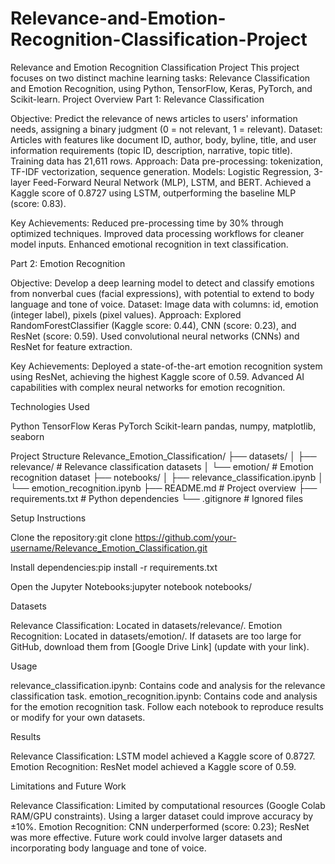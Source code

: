 # Relevance-and-Emotion-Recognition-Classification-Project
Relevance and Emotion Recognition Classification Project
This project focuses on two distinct machine learning tasks: Relevance Classification and Emotion Recognition, using Python, TensorFlow, Keras, PyTorch, and Scikit-learn.
Project Overview
Part 1: Relevance Classification

Objective: Predict the relevance of news articles to users' information needs, assigning a binary judgment (0 = not relevant, 1 = relevant).
Dataset: Articles with features like document ID, author, body, byline, title, and user information requirements (topic ID, description, narrative, topic title). Training data has 21,611 rows.
Approach:
Data pre-processing: tokenization, TF-IDF vectorization, sequence generation.
Models: Logistic Regression, 3-layer Feed-Forward Neural Network (MLP), LSTM, and BERT.
Achieved a Kaggle score of 0.8727 using LSTM, outperforming the baseline MLP (score: 0.83).


Key Achievements:
Reduced pre-processing time by 30% through optimized techniques.
Improved data processing workflows for cleaner model inputs.
Enhanced emotional recognition in text classification.



Part 2: Emotion Recognition

Objective: Develop a deep learning model to detect and classify emotions from nonverbal cues (facial expressions), with potential to extend to body language and tone of voice.
Dataset: Image data with columns: id, emotion (integer label), pixels (pixel values).
Approach:
Explored RandomForestClassifier (Kaggle score: 0.44), CNN (score: 0.23), and ResNet (score: 0.59).
Used convolutional neural networks (CNNs) and ResNet for feature extraction.


Key Achievements:
Deployed a state-of-the-art emotion recognition system using ResNet, achieving the highest Kaggle score of 0.59.
Advanced AI capabilities with complex neural networks for emotion recognition.



Technologies Used

Python
TensorFlow
Keras
PyTorch
Scikit-learn
pandas, numpy, matplotlib, seaborn

Project Structure
Relevance_Emotion_Classification/
├── datasets/
│   ├── relevance/              # Relevance classification datasets
│   └── emotion/                # Emotion recognition dataset
├── notebooks/
│   ├── relevance_classification.ipynb
│   └── emotion_recognition.ipynb
├── README.md                   # Project overview
├── requirements.txt            # Python dependencies
└── .gitignore                  # Ignored files

Setup Instructions

Clone the repository:git clone https://github.com/your-username/Relevance_Emotion_Classification.git


Install dependencies:pip install -r requirements.txt


Open the Jupyter Notebooks:jupyter notebook notebooks/



Datasets

Relevance Classification: Located in datasets/relevance/.
Emotion Recognition: Located in datasets/emotion/.
If datasets are too large for GitHub, download them from [Google Drive Link] (update with your link).

Usage

relevance_classification.ipynb: Contains code and analysis for the relevance classification task.
emotion_recognition.ipynb: Contains code and analysis for the emotion recognition task.
Follow each notebook to reproduce results or modify for your own datasets.

Results

Relevance Classification: LSTM model achieved a Kaggle score of 0.8727.
Emotion Recognition: ResNet model achieved a Kaggle score of 0.59.

Limitations and Future Work

Relevance Classification: Limited by computational resources (Google Colab RAM/GPU constraints). Using a larger dataset could improve accuracy by ±10%.
Emotion Recognition: CNN underperformed (score: 0.23); ResNet was more effective. Future work could involve larger datasets and incorporating body language and tone of voice.

